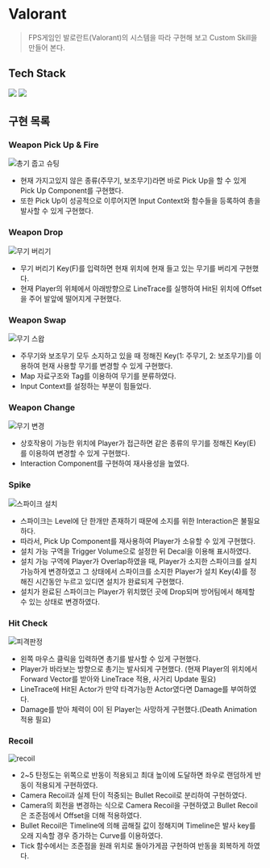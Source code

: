 # Valorant
> FPS게임인 발로란트(Valorant)의 시스템을 따라 구현해 보고 Custom Skill을 만들어 본다.

## Tech Stack
<p>
<img src="https://img.shields.io/badge/unrealengine-0E1128?style=for-the-badge&logo=unrealengine&logoColor=white">
<img src="https://img.shields.io/badge/c++-00599C?style=for-the-badge&logo=cplusplus&logoColor=white">
</ p>

## 구현 목록
### Weapon Pick Up & Fire
![총기 줍고 슈팅](https://github.com/minhvvan/Valorant/assets/59609086/e85bc9df-3ccf-40b6-9778-8675221cd668)
- 현재 가지고있지 않은 종류(주무기, 보조무기)라면 바로 Pick Up을 할 수 있게 Pick Up Component를 구현했다.
- 또한 Pick Up이 성공적으로 이루어지면 Input Context와 함수들을 등록하여 총을 발사할 수 있게 구현했다.

### Weapon Drop
![무기 버리기](https://github.com/minhvvan/Valorant/assets/59609086/2511ee9d-7fbe-4405-bd76-efb15e74177a)
- 무기 버리기 Key(F)를 입력하면 현재 위치에 현재 들고 있는 무기를 버리게 구현했다.
- 현재 Player의 위체에서 아래방향으로 LineTrace를 실행하여 Hit된 위치에 Offset을 주어 발앞에 떨어지게 구현했다.

### Weapon Swap
![무기 스왑](https://github.com/minhvvan/Valorant/assets/59609086/4ea4e699-d578-4a38-b95d-7cc4fb5218b8)
- 주무기와 보조무기 모두 소지하고 있을 때 정해진 Key(1: 주무기, 2: 보조무기)를 이용하여 현재 사용할 무기를 변경할 수 있게 구현했다.
- Map 자료구조와 Tag를 이용하여 무기를 분류하였다.
- Input Context를 설정하는 부분이 힘들었다.

### Weapon Change
![무기 변경](https://github.com/minhvvan/Valorant/assets/59609086/4bfa9038-3ee4-48a4-8ba7-1cd72c77e065)
- 상호작용이 가능한 위치에 Player가 접근하면 같은 종류의 무기를 정해진 Key(E)를 이용하여 변경할 수 있게 구현했다.
- Interaction Component를 구현하여 재사용성을 높였다.

### Spike
![스파이크 설치](https://github.com/minhvvan/Valorant/assets/59609086/c16f5d84-4c1c-4f52-9b2a-69b531b0db4d)
- 스파이크는 Level에 단 한개만 존재하기 때문에 소지를 위한 Interaction은 불필요하다.
- 따라서, Pick Up Component를 재사용하여 Player가 소유할 수 있게 구현했다.
- 설치 가능 구역을 Trigger Volume으로 설정한 뒤 Decal을 이용해 표시하였다.
- 설치 가능 구역에 Player가 Overlap하였을 때, Player가 소지한 스파이크를 설치 가능하게 변경하였고 그 상태에서 스파이크를 소지한 Player가 
설치 Key(4)를 정해진 시간동안 누르고 있디면 설치가 완료되게 구현했다.
- 설치가 완료된 스파이크는 Player가 위치했던 곳에 Drop되며 방어팀에서 해제할 수 있는 상태로 변경하였다.

### Hit Check
![피격판정](https://github.com/minhvvan/Valorant/assets/59609086/887507cd-ac59-40a8-9542-a1ff1bc06da0)
- 왼쪽 마우스 클릭을 입력하면 총기를 발사할 수 있게 구현했다.
- Player가 바라보는 방향으로 총기는 발사되게 구현했다. (현재 Player의 위치에서 Forward Vector를 받아와 LineTrace 적용, 사거리 Update 필요)
- LineTrace에 Hit된 Actor가 만약 타격가능한 Actor였다면 Damage를 부여하였다.
- Damage를 받아 체력이 0이 된 Player는 사망하게 구현했다.(Death Animation 적용 필요)

### Recoil
![recoil](https://github.com/minhvvan/Valorant/assets/59609086/047c011c-03ea-4c6d-80cc-8dbb0c9606bd)
- 2~5 탄정도는 위쪽으로 반동이 적용되고 최대 높이에 도달하면 좌우로 랜덤하게 반동이 적용되게 구현하였다.
- Camera Recoil과 실제 탄이 적중되는 Bullet Recoil로 분리하여 구현하였다.
- Camera의 회전을 변경하는 식으로 Camera Recoil을 구현하였고 Bullet Recoil은 조준점에서 Offset을 더해 적용하였다.
- Bullet Recoil은 Timeline에 의해 곱해질 값이 정해지며 Timeline은 발사 key를 오래 지속할 경우 증가하는 Curve를 이용하였다.
- Tick 함수에서는 조준점을 원래 위치로 돌아가게끔 구현하여 반동을 회복하게 하였다.
